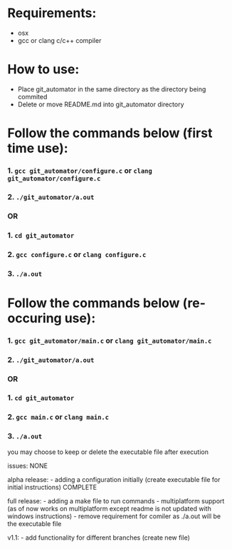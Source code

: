 # Requirements:
* osx
* gcc or clang c/c++ compiler

# How to use:
* Place git_automator in the same directory as the directory being commited
* Delete or move README.md into git_automator directory

# Follow the commands below (first time use):
### 1. `gcc git_automator/configure.c` or `clang git_automator/configure.c`
### 2. `./git_automator/a.out`
###                          OR
### 1. `cd git_automator`
### 2. `gcc configure.c` or `clang configure.c`
### 3. `./a.out`


# Follow the commands below (re-occuring use): 
### 1. `gcc git_automator/main.c` or `clang git_automator/main.c`
### 2. `./git_automator/a.out`
###                          OR
### 1. `cd git_automator`
### 2. `gcc main.c` or `clang main.c`
### 3. `./a.out`

you may choose to keep or delete the executable file after execution

issues: 
    NONE

alpha release:
    - adding a configuration initially (create executable file for initial instructions) COMPLETE

full release:
    - adding a make file to run commands
    - multiplatform support (as of now works on multiplatform except readme is not updated with windows instructions)
    - remove requirement for comiler as ./a.out will be the executable file

v1.1: 
    - add functionality for different branches (create new file)